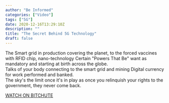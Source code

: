 ```yaml
---
author: "Be Informed"
categories: ["Video"]
tags: ["5G"]
date: 2020-12-16T13:29:10Z
description: ""
title: "The Secret Behind 5G Technology"
draft: false
---
```


The Smart grid in production covering the planet, to the forced vaccines with RFID chip, nano-technology Certain "Powers That Be" want as mandatory and starting at birth across the globe.   
Talks of your body connecting to the smart grid and mining Digital currency for work performed and banked.   
The sky's the limit once it's in play as once you relinquish your rights to the government, they never come back.  

[WATCH ON BITCHUTE](https://www.bitchute.com/video/Ioiu3JXrC4VQ/)